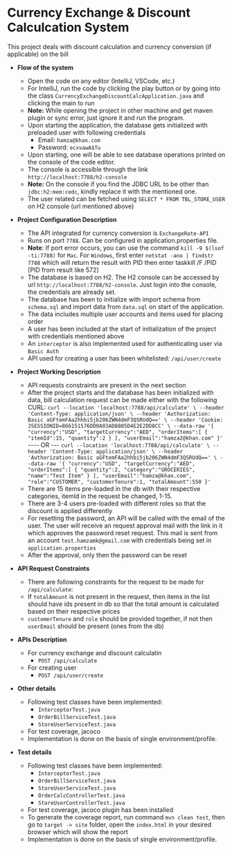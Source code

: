 # Currency Exchange & Discount Calculcation System

This project deals with discount calculation and currency conversion (if applicable) on the bill

- **Flow of the system**
    - Open the code on any editor (IntelliJ, VSCode, etc.)
    - For IntelliJ, run the code by clicking the play button or by going into the class `CurrencyExchangeDiscountCalcApplication.java` and
      clicking the main to run
    - **Note:** While opening the project in other machine and get maven plugin or sync error, just ignore it
      and run the program.
    - Upon starting the application, the database gets initialized with preloaded user with following credentials
        - Email: `hamza@khan.com`
        - Password: `ecxvawA$Tu`
    - Upon starting, one will be able to see database operations printed on the console of the code editor.
    - The console is accessible through the link `http://localhost:7788/h2-console`
    - **Note:** On the console if you find the JDBC URL to be other than `jdbc:h2:mem:cedc`, kindly replace it with the mentioned one.
    - The user related can be fetched using `SELECT * FROM TBL_STORE_USER` on H2 console (url mentioned above)


- **Project Configuration Description**
    - The API integrated for currency conversion is `ExchangeRate-API`
    - Runs on port `7788`. Can be configured in application.properties file.
    - **Note**: If port error occurs, you can use the command `kill -9 $(lsof -ti:7788)` for `Mac`. For `Windows`, first
      enter `netstat -ano | findstr 7788` which will return the result with PID then enter taskkill /F /PID [PID from result like 572]
    - The database is based on H2. The H2 console can be accessed by url
      `http://localhost:7788/h2-console`. Just login into the console, the credentials are already set.
    - The database has been to initialize with import schema from `schema.sql` and import data from `data.sql` on start of the application.
    - The data includes multiple user accounts and items used for placing order
    - A user has been included at the start of initialization of the project with credentials mentioned above
    - An `interceptor` is also implemented used for authenticating user via `Basic Auth`
    - API used for creating a user has been whitelisted: `/api/user/create`

    
- **Project Working Description**
    - API requests constraints are present in the next section
    - After the project starts and the database has been initialized with data, bill calculation request can be made either with the following CURL:
        `curl --location 'localhost:7788/api/calculate' \
      --header 'Content-Type: application/json' \
      --header 'Authorization: Basic aGFtemFAa2hhbi5jb206ZWN4dmF3QSRUdQ==' \
      --header 'Cookie: JSESSIONID=866151576DD0A03AD8805D4E2E2DD8CC' \
      --data-raw '{
      "currency":"USD",
      "targetCurrency":"AED",
      "orderItems":[
      {
      "itemId":15,
      "quantity":2
      }
      ],
      "userEmail":"hamza2@khan.com"
      }'` ---- OR --- `curl --location 'localhost:7788/api/calculate' \
      --header 'Content-Type: application/json' \
      --header 'Authorization: Basic aGFtemFAa2hhbi5jb206ZWN4dmF3QSRUdQ==' \
      --data-raw '{
      "currency":"USD",
      "targetCurrency":"AED",
      "orderItems":[
      {
      "quantity":2,
      "category":"GROCERIES",
      "name":"Test Item"
      }
      ],
      "userEmail":"hamza@khan.com",
      "role":"CUSTOMER",
      "customerTenure":1,
      "totalAmount":550
      }'`
    - There are 15 items pre-loaded in the db with their respective categories, itemId in the request be changed, 1-15. 
    - There are 3-4 users pre-loaded with different roles so that the discount is applied differently
    - For resetting the password, an API will be called with the email of the user. The user will receive an request
      approval mail with the link in it which approves the password reset request. This mail is sent from an account
      `test.hamzamk@gmail.com` with credentials being set in `application.properties`
    - After the approval, only then the password can be reset


- **API Request Constraints**
    - There are following constraints for the request to be made for `/api/calculate`:
    - If `totalAmount` is not present in the request, then items in the list should have ids present in db so that the total amount is calculated based on their respective prices
    - `customerTenure` and `role` should be provided together, if not then `userEmail` should be present (ones from the db)


- **APIs Description**
    - For currency exchange and discount calculatin
        - `POST /api/calculate`
    - For creating user
        - `POST /api/user/create`



- **Other details**
    - Following test classes have been implemented:
         - `InterceptorTest.java`
         - `OrderBillServiceTest.java`
         - `StoreUserServiceTest.java`
    - For test coverage, jacoco
    - Implementation is done on the basis of single environment/profile.

- **Test details**
    - Following test classes have been implemented:
        - `InterceptorTest.java`
        - `OrderBillServiceTest.java`
        - `StoreUserServiceTest.java`
        - `OrderCalcControllerTest.java`
        - `StoreUserControllerTest.java`
    - For test coverage, jacoco plugin has been installed
    - To generate the coverage report, run command `mvn clean test`, then go to `target -> site` folder, open the `index.html` in your desired browser which will show the report
    - Implementation is done on the basis of single environment/profile.